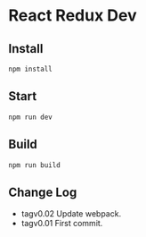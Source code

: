 # React Redux Dev

## Install  
`npm install`


## Start  
`npm run dev`


## Build  
`npm run build`


## Change Log  
* tagv0.02    Update webpack.
* tagv0.01    First commit.
